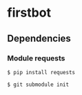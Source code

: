 # firstbot

## Dependencies

### Module requests

`$ pip install requests`

`$ git submodule init `
